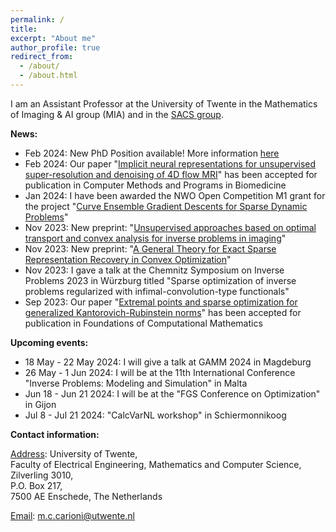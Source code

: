 ```yaml
---
permalink: /
title: 
excerpt: "About me"
author_profile: true
redirect_from: 
  - /about/
  - /about.html
---
```


I am an Assistant Professor at the University of Twente in the Mathematics of Imaging & AI group (MIA) and in the [SACS group](https://www.utwente.nl/en/eemcs/sacs/).




<b> News: </b>  
  * Feb 2024: New PhD Position available! More information [here](open-positions.html)
  * Feb 2024: Our paper "[Implicit neural representations for unsupervised super-resolution and denoising of 4D flow MRI](https://arxiv.org/abs/2302.12835)" has been accepted for publication in Computer Methods and Programs in Biomedicine
  * Jan 2024: I have been awarded the NWO Open Competition M1 grant for the project "[Curve Ensemble Gradient Descents for Sparse Dynamic Problems](https://www.nwo.nl/en/news/sixteen-innovative-research-projects-launched-through-open-competition-domain-science-m-programme)"
  * Nov 2023: New preprint: "[Unsupervised approaches based on optimal transport and convex analysis for inverse problems in imaging](https://arxiv.org/pdf/2311.08972.pdf)"
  * Nov 2023: New preprint: "[A General Theory for Exact Sparse Representation Recovery in Convex Optimization](https://arxiv.org/pdf/2311.08072.pdf)"
  * Nov 2023: I gave a talk at the Chemnitz Symposium on Inverse Problems 2023 in Würzburg titled "Sparse optimization of inverse problems regularized with infimal-convolution-type functionals"
  * Sep 2023: Our paper "[Extremal points and sparse optimization for generalized Kantorovich-Rubinstein norms](https://arxiv.org/pdf/2209.09167.pdf)" has been accepted for publication in Foundations of Computational Mathematics

<b> Upcoming events: </b>
  * 18 May - 22 May 2024: I will give a talk at GAMM 2024 in Magdeburg 
  * 26 May - 1 Jun 2024: I will be at the 11th International Conference "Inverse Problems: Modeling and Simulation" in Malta
  * Jun 18 - Jun 21 2024: I will be at the "FGS Conference on Optimization" in Gijon
  * Jul 8 - Jul 21 2024: "CalcVarNL workshop" in Schiermonnikoog

<b> Contact information: </b>

<u>Address</u>: University of Twente, <br> 
Faculty of Electrical Engineering, Mathematics and Computer Science, <br>
Zilverling  3010, <br>
P.O. Box 217, <br>
7500 AE Enschede, The Netherlands

<u>Email</u>: m.c.carioni@utwente.nl
